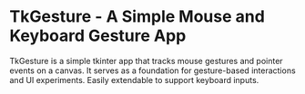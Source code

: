 # TkGesture - A Simple Mouse and Keyboard Gesture App
 TkGesture is a simple tkinter app that tracks mouse gestures and pointer events on a canvas. It serves as a foundation for gesture-based interactions and UI experiments. Easily extendable to support keyboard inputs.
